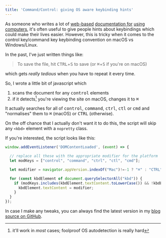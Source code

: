 ```yaml
---
title: 'Command/Control: giving OS aware keybinding hints'
---
```


As someone who writes a lot of [web-based](https://extemporelang.github.io)
[documentation for](https://cs.anu.edu.au/courses/comp1720/)
[using](https://cs.anu.edu.au/courses/comp2300/)
[computers](https://comp.anu.edu.au/courses/laptop-ensemble/), it's often useful to
give people hints about keybindings which could make their lives easier.
However, this is tricky when it comes to the control key/command key keybinding
convention on macOS vs Windows/Linux.

In the past, I've just written things like:

> To save the file, hit <kbd class="nopretty">CTRL</kbd>+<kbd>S</kbd> to save
> (or <kbd class="nopretty">⌘</kbd>+<kbd>S</kbd> if you're on macOS)

which gets _really tedious_ when you have to repeat it every time.

So, I wrote a little bit of javascript which 

1. scans the document for any <kbd class="nopretty">control</kbd> elements
2. if it detects[^detection] you're viewing the site on macOS, changes it to
   <kbd class="nopretty">⌘</kbd>
   
It actually searches for all of <kbd class="nopretty">control</kbd>, <kbd
class="nopretty">command</kbd>, <kbd class="nopretty">ctrl</kbd>, <kbd
class="nopretty">ctl</kbd> or <kbd class="nopretty">cmd</kbd> and "normalises"
them to <kbd class="nopretty">⌘</kbd> (macOS) or <kbd
class="nopretty">CTRL</kbd> (otherwise).

On the off chance that I actually don't want it to do this, the script will skip
any `<kbd>` element with a `nopretty` class.

[^detection]: it'll work in _most_ cases; foolproof OS autodetection is really hard

If you're interested, the script looks like this:

```javascript
window.addEventListener('DOMContentLoaded', (event) => {

  // replace all these with the appropriate modifier for the platform
  let modKeys = ["control", "command", "ctrl", "ctl", "cmd"];

  let modifier = navigator.appVersion.indexOf("Mac")!=-1 ? "⌘" : "CTRL";

  for (const kbdElement of document.querySelectorAll("kbd")) {
	if (modKeys.includes(kbdElement.textContent.toLowerCase()) && !kbdElement.classList.contains("nopretty")){
	  kbdElement.textContent = modifier;
	}
  }
});
```

In case I make any tweaks, you can always find the latest version in my [blog
source on
GitHub](https://github.com/benswift/benswift.github.io/blob/source/assets/js/os-aware-modifiers.js).
